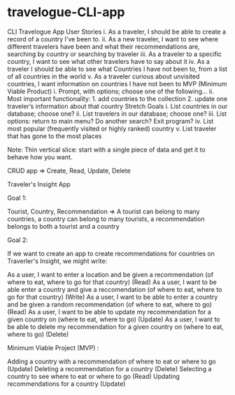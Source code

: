 # travelogue-CLI-app

CLI Travelogue App
User Stories
i. As a traveler, I should be able to create a record of a country I’ve been to.
ii. As a new traveler, I want to see where different travelers have been and what their recommendations are, searching by country or searching by traveler
iii. As a traveler to a specific country, I want to see what other travelers have to say about it
iv. As a traveler I should be able to see what Countries I have not been to, from a list of all countries in the world
v. As a traveler curious about unvisited countries, I want information on countries I have not been to
MVP (Minimum Viable Product)
i. Prompt, with options; choose one of the following…
ii. Most important functionality: 1. add countries to the collection 2. update one traveler’s information about that country
Stretch Goals
i. List countries in our database; choose one?
ii. List travelers in our database; choose one?
iii. List options: return to main menu? Do another search? Exit program?
iv. List most popular (frequently visited or highly ranked) country
v. List traveler that has gone to the most places
  
Note: Thin vertical slice: start with a single piece of data and get it to behave how you want.

CRUD app => Create, Read, Update, Delete

Traveler's Insight App

Goal 1:

Tourist, Country, Recommendation => A tourist can belong to many countries, a country can belong to many tourists, a recommendation belongs to both a tourist and a country

Goal 2:

If we want to create an app to create recommendations for countries on Traverler's Insight, we might write:

As a user, I want to enter a location and be given a recommendation (of where to eat, where to go for that country) (Read)
As a user, I want to be able enter a country and give a reccomendation (of where to eat, where to go for that country) (Write)
As a user, I want to be able to enter a country and be given a random recommendation (of where to eat, where to go) (Read)
As a user, I want to be able to update my recommendation for a given country on (where to eat, where to go) (Update)
As a user, I want to be able to delete my recommendation for a given country on (where to eat, where to go) (Delete)

Minimum Viable Project (MVP) :

Adding a country with a recommendation of where to eat or where to go (Update)
Deleting a recommendation for a country (Delete)
Selecting a country to see where to eat or where to go (Read)
Updating recommendations for a country (Update)
